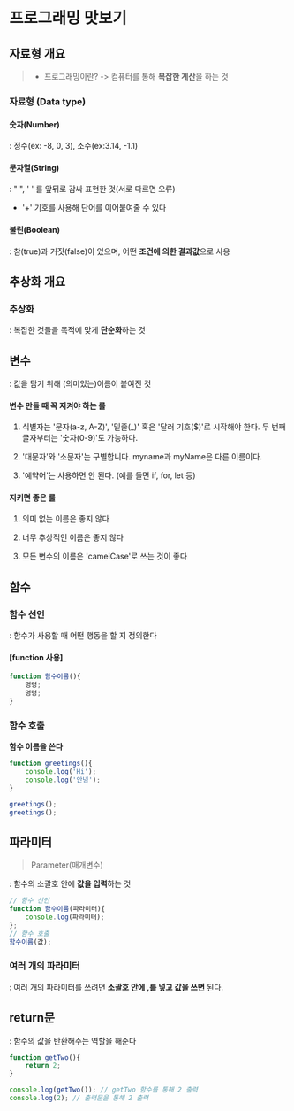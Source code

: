 # 프로그래밍 맛보기

## 자료형  개요

> * 프로그래밍이란? -> 컴퓨터를 통해 **복잡한 계산**을 하는 것

### 자료형 (Data type)

#### 숫자(Number)

: 정수(ex: -8, 0, 3), 소수(ex:3.14, -1.1)

#### 문자열(String)

: " ", ' ' 를 앞뒤로 감싸 표현한 것(서로 다르면 오류)

* '+' 기호를 사용해 단어를 이어붙여줄 수 있다

#### 불린(Boolean)

: 참(true)과 거짓(false)이 있으며, 어떤 **조건에 의한 결과값**으로 사용



## 추상화 개요

### 추상화 

: 복잡한 것들을 목적에 맞게 **단순화**하는 것



## 변수

: 값을 담기 위해 (의미있는)이름이 붙여진 것 

#### 변수 만들 때 꼭 지켜야 하는 룰

1) 식별자는 '문자(a-z, A-Z)', '밑줄(_)' 혹은 '달러 기호($)'로 시작해야 한다. 두 번째 글자부터는 '숫자(0-9)'도 가능하다.

2)  '대문자'와 '소문자'는 구별합니다. myname과 myName은 다른 이름이다.

3) '예약어'는 사용하면 안 된다. (예를 들면 if, for, let 등)

#### 지키면 좋은 룰

1) 의미 없는 이름은 좋지 않다

2) 너무 추상적인 이름은 좋지 않다

3) 모든 변수의 이름은 'camelCase'로 쓰는 것이 좋다



## 함수

### 함수 선언

: 함수가 사용할 때 어떤 행동을 할 지 정의한다

#### [function 사용]

```javascript
function 함수이름(){
    명령;
    명령;
}
```

### 함수 호출

**함수 이름을 쓴다**

```javascript
function greetings(){
    console.log('Hi');
    console.log('안녕');
}

greetings();
greetings();
```



## 파라미터

> Parameter(매개변수)

: 함수의 소괄호 안에 **값을 입력**하는 것

```javascript
// 함수 선언
function 함수이름(파라미터){
    console.log(파라미터);
};
// 함수 호출
함수이름(값);
```

### 여러 개의 파라미터

: 여러 개의 파라미터를 쓰려면 **소괄호 안에 ,를 넣고 값을 쓰면** 된다.



## return문

: 함수의 값을 반환해주는 역할을 해준다

```javascript
function getTwo(){
    return 2;
}

console.log(getTwo()); // getTwo 함수를 통해 2 출력
console.log(2); // 출력문을 통해 2 출력
```
